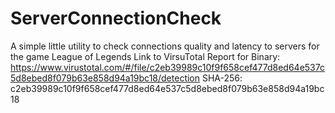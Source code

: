 # ServerConnectionCheck
A simple little utility to check connections quality and latency to servers for the game League of Legends
Link to VirsuTotal Report for Binary: https://www.virustotal.com/#/file/c2eb39989c10f9f658cef477d8ed64e537c5d8ebed8f079b63e858d94a19bc18/detection
SHA-256: c2eb39989c10f9f658cef477d8ed64e537c5d8ebed8f079b63e858d94a19bc18
